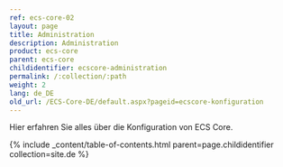 ```yaml
---
ref: ecs-core-02
layout: page
title: Administration
description: Administration
product: ecs-core
parent: ecs-core
childidentifier: ecscore-administration
permalink: /:collection/:path
weight: 2
lang: de_DE
old_url: /ECS-Core-DE/default.aspx?pageid=ecscore-konfiguration
---
```


Hier erfahren Sie alles über die Konfiguration von ECS Core.

{% include _content/table-of-contents.html parent=page.childidentifier collection=site.de %}
